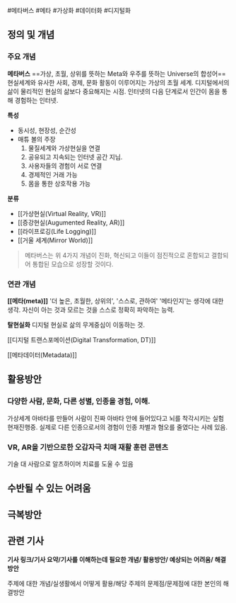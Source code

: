 #메타버스 #메타 #가상화 #데이터화 #디지털화 

## 정의 및 개념

### 주요 개념
**메타버스**
==가상, 초월, 상위를 뜻하는 Meta와 우주를 뜻하는 Universe의 합성어==
현실세계와 유사한 사회, 경제, 문화 활동이 이루어지는 가상의 초월 세계.
디지털에서의 삶이 물리적인 현실의 삶보다 중요해지는 시점.
인터넷의 다음 단계로서 인간이 몸을 통해 경험하는 인터넷.

**특성**
- 동시성, 현장성, 순간성
- 매튜 볼의 주장
	1. 물질세계와 가상현실을 연결
	2. 공유되고 지속되는 인터넷 공간 지님.
	3. 사용자들의 경험이 서로 연결
	4. 경제적인 거래 가능
	5. 몸을 통한 상호작용 가능

**분류**
- [[가상현실(Virtual Reality, VR)]]
- [[증강현실(Augumented Reality, AR)]]
- [[라이프로깅(Life Logging)]]
- [[거울 세계(Mirror World)]]
>메타버스는 위 4가지 개념이 진화, 혁신되고 이들이 점진적으로 혼합되고 결합되어 통합된 모습으로 성장할 것이다.

### 연관 개념
**[[메타(meta)]]**
'더 높은, 초월한, 상위의', '스스로, 관하여'
'메타인지'는 생각에 대한 생각. 자신이 아는 것과 모르는 것을 스스로 정확히 파악하는 능력.

**탈현실화**
디지털 현실로 삶의 무게중심이 이동하는 것.

[[디지털 트랜스포메이션(Digital Transformation, DT)]]

[[메타데이터(Metadata)]]


## 활용방안

### 다양한 사람, 문화, 다른 성별, 인종을 경험, 이해.
가상세계 아바타를 만들어 사람이 진짜 아바타 안에 들어있다고 뇌를 착각시키는 실험 현재진행중.
실제로 다른 인종으로서의 경험이 인종 차별과 혐오를 줄였다는 사례 있음.

### VR, AR을 기반으로한 오감자극 치매 재활 훈련 콘텐츠
기술 대 사람으로 알츠하이머 치료를 도울 수 있음

## 수반될 수 있는 어려움

## 극복방안

## 관련 기사

**기사 링크/기사 요약/기사를 이해하는데 필요한 개념/ 활용방안/ 예상되는 어려움/ 해결 방안**


주제에 대한 개념/실생활에서 어떻게 활용/해당 주제의 문제점/문제점에 대한 본인의 해결방안